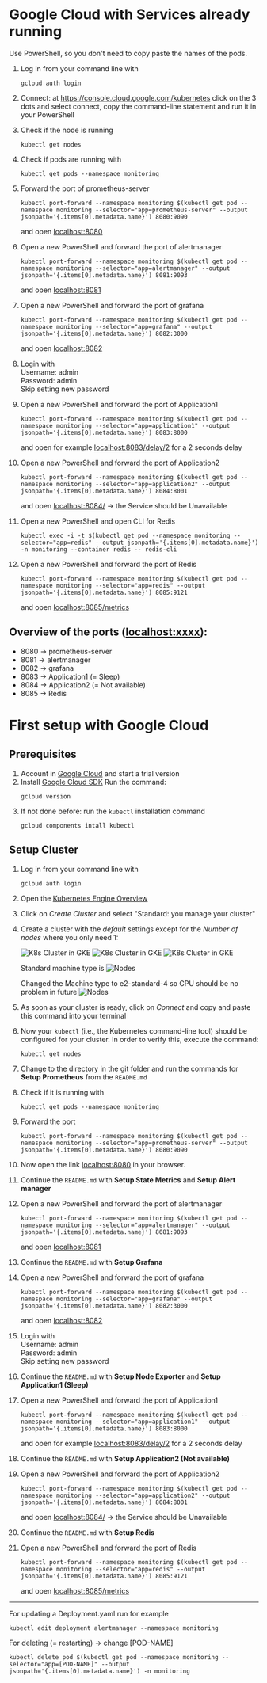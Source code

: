 # Google Cloud with Services already running

Use PowerShell, so you don't need to copy paste the names of the pods.
1. Log in from your command line with
    ```console
    gcloud auth login
    ```

2. Connect: at <https://console.cloud.google.com/kubernetes> click on the 3 dots and select connect, copy the command-line statement and run it in your PowerShell

3. Check if the node is running
    ```console
    kubectl get nodes
    ```

4. Check if pods are running with
    ```console
    kubectl get pods --namespace monitoring
    ```

5. Forward the port of prometheus-server
    ```console
    kubectl port-forward --namespace monitoring $(kubectl get pod --namespace monitoring --selector="app=prometheus-server" --output jsonpath='{.items[0].metadata.name}') 8080:9090
    ```
    and open [localhost:8080](localhost:8080)

6. Open a new PowerShell and forward the port of alertmanager
    ```console
    kubectl port-forward --namespace monitoring $(kubectl get pod --namespace monitoring --selector="app=alertmanager" --output jsonpath='{.items[0].metadata.name}') 8081:9093
    ```
    and open [localhost:8081](http://localhost:8081)

7. Open a new PowerShell and forward the port of grafana
    ```console
    kubectl port-forward --namespace monitoring $(kubectl get pod --namespace monitoring --selector="app=grafana" --output jsonpath='{.items[0].metadata.name}') 8082:3000
    ```
    and open [localhost:8082](http://localhost:8082)

8. Login with<br>
    Username: admin<br>
    Password: admin<br>
    Skip setting new password

9. Open a new PowerShell and forward the port of Application1
    ```console
    kubectl port-forward --namespace monitoring $(kubectl get pod --namespace monitoring --selector="app=application1" --output jsonpath='{.items[0].metadata.name}') 8083:8000
    ```
    and open for example [localhost:8083/delay/2](http://localhost:8083/delay/2) for a 2 seconds delay

10. Open a new PowerShell and forward the port of Application2
    ```console
    kubectl port-forward --namespace monitoring $(kubectl get pod --namespace monitoring --selector="app=application2" --output jsonpath='{.items[0].metadata.name}') 8084:8001
    ```
    and open [localhost:8084/](http://localhost:8084/) -> the Service should be Unavailable

11. Open a new PowerShell and open CLI for Redis
    ```console
    kubectl exec -i -t $(kubectl get pod --namespace monitoring --selector="app=redis" --output jsonpath='{.items[0].metadata.name}') -n monitoring --container redis -- redis-cli
    ```

12. Open a new PowerShell and forward the port of Redis
    ```console
    kubectl port-forward --namespace monitoring $(kubectl get pod --namespace monitoring --selector="app=redis" --output jsonpath='{.items[0].metadata.name}') 8085:9121
    ```
    and open [localhost:8085/metrics](http://locahlost:8085/metrics)

## Overview of the ports (<localhost:xxxx>):
* 8080 -> prometheus-server
* 8081 -> alertmanager
* 8082 -> grafana
* 8083 -> Application1 (= Sleep)
* 8084 -> Application2 (= Not available)
* 8085 -> Redis

# First setup with Google Cloud

## Prerequisites
1. Account in [Google Cloud](http://cloud.google.com/) and start a trial version
2. Install [Google Cloud SDK](https://cloud.google.com/sdk/install) Run the command: 
    ```console
    gcloud version
    ```
3. If not done before: run the ```kubectl``` installation command
    ```console
    gcloud components intall kubectl
    ```

## Setup Cluster
1. Log in from your command line with
    ```console
    gcloud auth login
    ```

2. Open the [Kubernetes Engine Overview](https://console.cloud.google.com/kubernetes)

3. Click on *Create Cluster* and select "Standard: you manage your cluster"

4. Create a cluster with the *default* settings except for the *Number of nodes* where you only need 1:

    ![K8s Cluster in GKE](./img/gcloud_01.PNG)
    ![K8s Cluster in GKE](./img/gcloud_02.PNG)
    ![K8s Cluster in GKE](./img/gcloud_03.PNG)

    Standard machine type is
    ![Nodes](./img/gcloud_03_machine1.PNG)

    Changed the Machine type to e2-standard-4 so CPU should be no problem in future
    ![Nodes](./img/gcloud_03_machine2.PNG)

5. As soon as your cluster is ready, click on *Connect* and copy and paste this command into your terminal

6. Now your `kubectl` (i.e., the Kubernetes command-line tool) should be configured for your cluster. In order to verify this, execute the command: 

    ```console
    kubectl get nodes
    ```

7. Change to the directory in the git folder and run the commands for <B>Setup Prometheus</B> from the ```README.md``` 

8. Check if it is running with
    ```console
    kubectl get pods --namespace monitoring
    ```

9. Forward the port
    ```console
    kubectl port-forward --namespace monitoring $(kubectl get pod --namespace monitoring --selector="app=prometheus-server" --output jsonpath='{.items[0].metadata.name}') 8080:9090
    ```

10. Now open the link [localhost:8080](localhost:8080) in your browser.

11. Continue the ```README.md``` with <B>Setup State Metrics</B> and <B>Setup Alert manager</B>

12. Open a new PowerShell and forward the port of alertmanager
    ```console
    kubectl port-forward --namespace monitoring $(kubectl get pod --namespace monitoring --selector="app=alertmanager" --output jsonpath='{.items[0].metadata.name}') 8081:9093
    ```
    and open [localhost:8081](http://localhost:8081)

13. Continue the ```README.md``` with <B>Setup Grafana</B>

14. Open a new PowerShell and forward the port of grafana
    ```console
    kubectl port-forward --namespace monitoring $(kubectl get pod --namespace monitoring --selector="app=grafana" --output jsonpath='{.items[0].metadata.name}') 8082:3000
    ```
    and open [localhost:8082](http://localhost:8082)

15. Login with<br>
    Username: admin<br>
    Password: admin<br>
    Skip setting new password

16. Continue the ```README.md``` with <B>Setup Node Exporter</B> and <B>Setup Application1 (Sleep)</B>

17. Open a new PowerShell and forward the port of Application1
    ```console
    kubectl port-forward --namespace monitoring $(kubectl get pod --namespace monitoring --selector="app=application1" --output jsonpath='{.items[0].metadata.name}') 8083:8000
    ```
    and open for example [localhost:8083/delay/2](http://localhost:8083/delay/2) for a 2 seconds delay

18. Continue the ```README.md``` with <B>Setup Application2 (Not available)</B>

19. Open a new PowerShell and forward the port of Application2
    ```console
    kubectl port-forward --namespace monitoring $(kubectl get pod --namespace monitoring --selector="app=application2" --output jsonpath='{.items[0].metadata.name}') 8084:8001
    ```
    and open [localhost:8084/](http://localhost:8084/) -> the Service should be Unavailable

20. Continue the ```README.md``` with <B>Setup Redis</B>

21. Open a new PowerShell and forward the port of Redis
    ```console
    kubectl port-forward --namespace monitoring $(kubectl get pod --namespace monitoring --selector="app=redis" --output jsonpath='{.items[0].metadata.name}') 8085:9121
    ```
    and open [localhost:8085/metrics](http://locahlost:8085/metrics)



---------------
For updating a Deployment.yaml run for example
```console
kubectl edit deployment alertmanager --namespace monitoring
```

For deleting (= restarting) -> change [POD-NAME]
```console
kubectl delete pod $(kubectl get pod --namespace monitoring --selector="app=[POD-NAME]" --output jsonpath='{.items[0].metadata.name}') -n monitoring
```
